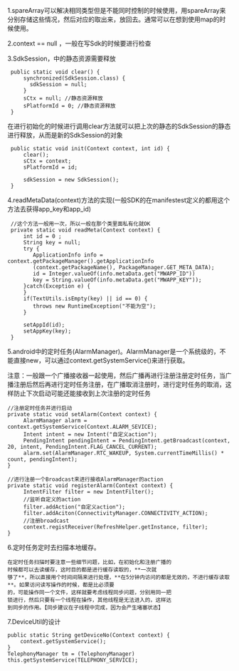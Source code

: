 1.spareArray可以解决相同类型但是不能同时控制的时候使用，用spareArray来分别存储这些情况，然后对应的取出来，放回去。通常可以在想到使用map的时候使用。

2.context == null ，一般在写Sdk的时候要进行检查

3.SdkSession，中的静态资源需要释放
   
     public static void clear() {
         synchronized(SdkSession.class) {
		   sdkSession = null;
         }
         sCtx = null; //静态资源释放
         sPlatformId = 0; //静态资源释放
     }
 在进行初始化的时候进行调用clear方法就可以把上次的静态的SdkSession的静态进行释放，从而是新的SdkSession的对象
   
     public static void init(Context context, int id) {
         clear();
         sCtx = context;
		 sPlatformId = id;

		 sdkSession = new SdkSession();
     }
4.readMetaData(context)方法的实现(一般SDK的在manifestest定义的都用这个方法去获得app_key和app_id)
 
     //这个方法一般用一次，所以一般在那个类里面私有化就OK
     private static void readMeta(Context context) {
		 int id = 0 ;
		 String key = null;
         try {
			ApplicationInfo info = context.getPackageManager().getApplicationInfo
            (context.getPackageName(), PackageManager.GET_META_DATA);
			id = Integer.valueOf(info.metaData.get("MWAPP_ID"))
            key = String.valueOf(info.metaData.get("MWAPP_KEY"));
         }catch(Exception e) {
         } 
		 if(TextUtils.isEmpty(key) || id == 0) {
			throws new RuntimeException("不能为空");
         }
         
	     setAppId(id);
		 setAppKey(key);
     }
5.android中的定时任务(AlarmManager)。AlarmManager是一个系统级的，不能直接new，可以通过context.getSystemService()来进行获取。

注意：一般跟一个广播接收器一起使用，然后广播再进行注册注册定时任务，当广播注册后然后再进行定时任务注册，在广播取消注册时，进行定时任务的取消，这样防止下次启动可能还能接收到上次注册的定时任务

    //注册定时任务并进行启动
	private static void setAlarm(Context context) {
		 AlarmManager alarm = context.getSystemService(Context.ALARM_SEVICE);
		 Intent intent = new Intent("自定义action");
		 PendingIntent pendingIntent = PendingIntent.getBroadcast(context, 20, intent, PendingIntent.FLAG_CANCEL_CURRENT);
		 alarm.set(AlarmManager.RTC_WAKEUP, System.currentTimeMillis() * count, pendingIntent);	 
    }

    //进行注册一个Broadcast来进行接收AlarmManager的action
    private static void registerAlarm(Context context) {
         IntentFilter filter = new IntentFilter();
         //监听自定义的action
         filter.addAction("自定义action"); 
         filter.addAciton(ConnectivityManager.CONNECTIVITY_ACTION);
         //注册broadcast
         context.registReceiver(RefreshHelper.getInstance, filter);
    }
6.定时任务定时去扫描本地缓存。</br>

    在定时任务扫描时要注意一些细节问题，比如，在初始化和注册广播的
    时候都可以去读缓存，这时目的都是进行缓存读取的，**一次就
    够了**，所以直接用个时间间隔来进行处理，**在5分钟内访问的都是无效的，不进行缓存读取**。如果访问读写操作的时候，都是比必须要
	的，可能操作同一个文件，这样就要考虑线程同步问题，分别用同一把
	锁进行，然后只要有一个线程在操作，其他线程是无法进入的，这样达
    到同步的作用。【同步建议在子线程中完成，因为会产生堵塞状态】

7.DeviceUtil的设计
	
    public static String getDeviceNo(Context context) {
		context.getSystemService();
    }
    TelephonyManager tm = (TelephonyManager) this.getSystemService(TELEPHONY_SERVICE);